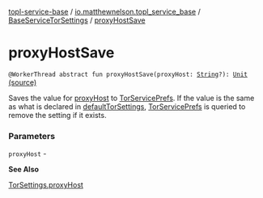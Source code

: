 [topl-service-base](../../index.md) / [io.matthewnelson.topl_service_base](../index.md) / [BaseServiceTorSettings](index.md) / [proxyHostSave](./proxy-host-save.md)

# proxyHostSave

`@WorkerThread abstract fun proxyHostSave(proxyHost: `[`String`](https://kotlinlang.org/api/latest/jvm/stdlib/kotlin/-string/index.html)`?): `[`Unit`](https://kotlinlang.org/api/latest/jvm/stdlib/kotlin/-unit/index.html) [(source)](https://github.com/05nelsonm/TorOnionProxyLibrary-Android/blob/master/topl-service-base/src/main/java/io/matthewnelson/topl_service_base/BaseServiceTorSettings.kt#L292)

Saves the value for [proxyHost](proxy-host-save.md#io.matthewnelson.topl_service_base.BaseServiceTorSettings$proxyHostSave(kotlin.String)/proxyHost) to [TorServicePrefs](../-tor-service-prefs/index.md). If the value is the same as what is
declared in [defaultTorSettings](default-tor-settings.md), [TorServicePrefs](../-tor-service-prefs/index.md) is queried to remove the setting if
it exists.

### Parameters

`proxyHost` -

**See Also**

[TorSettings.proxyHost](../../..//topl-core-base/io.matthewnelson.topl_core_base/-tor-settings/proxy-host.md)

